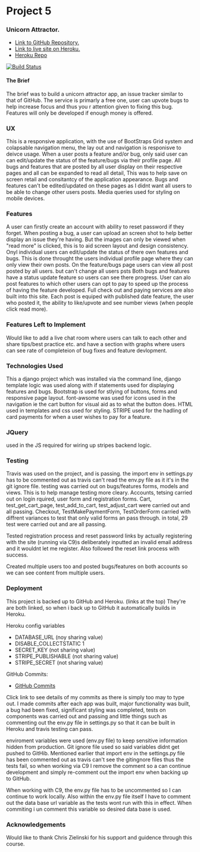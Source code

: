 # Project 5
### Unicorn Attractor.

- <a target="_blank" href="https://github.com/twdstudent/Project-5-Unicorn">Link to GitHub Repository.</a>
- <a target="_blank" href="https://project-5-unicornapp-td.herokuapp.com/">Link to live site on Heroku.</a>
- <a target="_blank" href="https://dashboard.heroku.com/apps/project-5-unicornapp-td">Heroku Repo</a>

[![Build Status](https://travis-ci.org/twdstudent/Project-5-Unicorn.svg?branch=master)](https://travis-ci.org/twdstudent/Project-5-Unicorn)

#### The Brief
The brief was to build a unicorn attractor app, an issue tracker similar to that of GitHub.
The service is primarly a free one, user can upvote bugs to help increase focus and thus you r attention given to fixing this bug.
Features will only be developed if enough money is offered.

### UX
This is a responsive application, with the use of BootStraps Grid system and colapsable navigation menu, 
the lay out and navigation is responisve to deivce usage.
When a user posts a feature and/or bug, only said user can can edit/update the status of the feature/bugs via their profile page.
All bugs and features that are posted by all user display on their respective pages and all can be expanded to read all detail,
This was to help save on screen retail and consitantcy of the application appearance. Bugs and features can't be edited/updated 
on these pages as I didnt want all users to be able to change other users posts.
Media queries used for styling on mobile devices.

### Features
A user can firstly create an account with ability to reset password if they forget.
When posting a bug, a user can upload an screen shot to help better display an issue they're having. But the images can only be
viewed when "read more" is clicked, this is to aid screen layout and design consistency.
Onyl individual users can edit/update the status of there own features and bugs. This is done throught the users individual
profile page where they can only view their own posts.
On the feature/bugs page users can view all post posted by all users. but can't change all users psts
Both bugs and features have a status update feature so users can see there progress.
User can alo post features to which other users can opt to pay to speed up the process of having the feature developed.
Full check out and paying services are also built into this site.
Each post is equiped with published date feature, the user who posted it, the ability to like/upvote and see number views (when people
click read more).

### Features Left to Implement
Would like to add a live chat room where users can talk to each other and share tips/best practice etc.
and have a section with graphs where users can see rate of completeion of bug fixes and feature devlopment.

### Technologies Used
This a django project which was installed via the command line, django template logic was used along with if statements used 
for displaying features and bugs.
Bootstrap is used for stlying of buttons, forms and responsive page layout.
font-awsome was used for icons used in the navigation ie the cart button for visual aid as to what the button does.
HTML used in templates and css used for styling.
STRIPE used for the hadling of card payments for when a user wishes to pay for a feature. 

### JQuery
used in the JS required for wiring up stripes backend logic.

### Testing
Travis was used on the project, and is passing.
the import env in settings.py has to be commented out as travis can't read the env.py file as it it's in the 
git ignore file. 
testing was carried out on bugs/features forms, models and views. This is to help manage testing more cleary.
Accounts, tetsing carried out on login rquired, user form and registration forms.
Cart, test_get_cart_page, test_add_to_cart, test_adjust_cart were carried out and all passing.
Checkout, TestMakePaymentForm, TestOrderForm carried with diffrent variances to test that only valid forms an pass through.
in total, 29 test were carried out and are all passing.

Tested registration process and reset password links by actually registering with the site (running via C9)s
deliberately inputted an invalid email address and it wouldnt let me register.
Also followed the reset link process with success.

Created multiple users too and posted bugs/features on both accounts so we can see content from multiple users.

### Deployment
This project is backed up to GitHub and Heroku. (links at the top)
They're are both linked, so when i back up to GitHub it automatically builds in Heroku.

Heroku config variables
- DATABASE_URL (noy sharing value)
- DISABLE_COLLECTSTATIC 1
- SECRET_KEY (not sharing value)
- STRIPE_PUBLISHABLE (not sharing value)
- STRIPE_SECRET (not sharing value)

GitHub Commits:

- <a target="_blank" href="https://github.com/twdstudent/Project-5-Unicorn/commits/master">GitHub Commits</a>

Click link to see details of my commits as there is simply too may to type out.
I made commits after each app was built, major functionality was built, a bug had been fixed, significant styling was completed,
tests on components was carried out and passing and little things such as commenting out the env.py file in settings.py so that 
it can be built in Heroku and travis testing can pass.

enviroment variables were used (env.py file) to keep sensitive information hidden from production.
Git ignore file used so said variables didnt get pushed to GitHib.
Mentioned earlier that import env in the settings.py file has been commented out as travis can't see the 
gitingnore files thus the tests fail, so when working via C9 I remove the comment so a can continue development
and simply re-comment out the import env when backing up to GitHub.

When working with C9, the env.py file has to be uncommented so I can continue to work locally.
Also within the env.py file itself I have to comment out the data base url variable as the tests wont run with this in effect.
When commiting i un comment this variable so desired data base is used.


### Acknowledgements
Would like to thank Chris Zielinski for his support and guidence through this course.